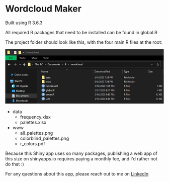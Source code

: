 # Wordcloud Maker

Built using R 3.6.3

All required R packages that need to be installed can be found in global.R

The project folder should look like this, with the four main R files at the root:

![File Structure](file_structure.png)

* data
  * frequency.xlsx
  * palettes.xlsx
* www
  * all_palettes.png
  * colorblind_palettes.png
  * r_colors.pdf

Because this Shiny app uses so many packages, publishing a web app of this size on shinyapps.io requires paying a monthly fee, and I'd rather not do that :)

For any questions about this app, please reach out to me on [LinkedIn](https://www.linkedin.com/in/andrew-douglass/)
